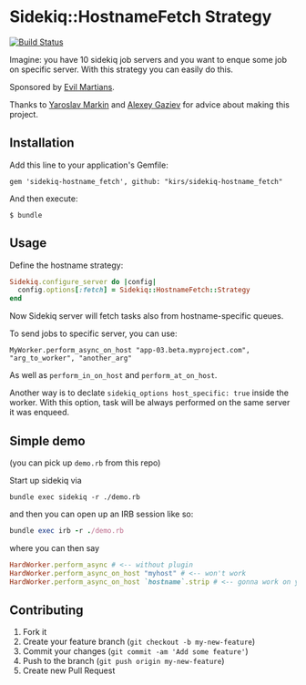 # Sidekiq::HostnameFetch Strategy

[![Build Status](https://travis-ci.org/kirs/sidekiq-hostname_fetch.png?branch=master)](https://travis-ci.org/kirs/sidekiq-hostname_fetch)

Imagine: you have 10 sidekiq job servers and you want to enque some job on specific server. With this strategy you can easily do this.

Sponsored by [Evil Martians](http://evl.ms).

Thanks to [Yaroslav Markin](https://github.com/yaroslav) and [Alexey Gaziev](https://github.com/gazay) for advice about making this project.

## Installation

Add this line to your application's Gemfile:

    gem 'sidekiq-hostname_fetch', github: "kirs/sidekiq-hostname_fetch"

And then execute:

    $ bundle

## Usage

Define the hostname strategy:

```ruby
Sidekiq.configure_server do |config|
  config.options[:fetch] = Sidekiq::HostnameFetch::Strategy
end
```

Now Sidekiq server will fetch tasks also from hostname-specific queues.

To send jobs to specific server, you can use:

```
MyWorker.perform_async_on_host "app-03.beta.myproject.com", "arg_to_worker", "another_arg"
```

As well as `perform_in_on_host` and `perform_at_on_host`.

Another way is to declate `sidekiq_options host_specific: true` inside the worker.
With this option, task will be always performed on the same server it was enqueed.

## Simple demo

(you can pick up `demo.rb` from this repo)

Start up sidekiq via

```
bundle exec sidekiq -r ./demo.rb
```

and then you can open up an IRB session like so:

```ruby
bundle exec irb -r ./demo.rb
```

where you can then say

```ruby
HardWorker.perform_async # <-- without plugin
HardWorker.perform_async_on_host "myhost" # <-- won't work
HardWorker.perform_async_on_host `hostname`.strip # <-- gonna work on your machine
```

## Contributing

1. Fork it
2. Create your feature branch (`git checkout -b my-new-feature`)
3. Commit your changes (`git commit -am 'Add some feature'`)
4. Push to the branch (`git push origin my-new-feature`)
5. Create new Pull Request
